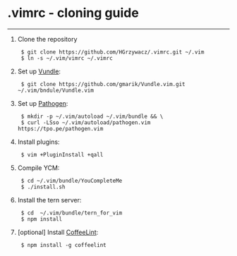 .vimrc - cloning guide
======
-------------------------------

1. Clone the repository

        $ git clone https://github.com/HGrzywacz/.vimrc.git ~/.vim
        $ ln -s ~/.vim/vimrc ~/.vimrc

2. Set up [Vundle]:

        $ git clone https://github.com/gmarik/Vundle.vim.git ~/.vim/bndule/Vundle.vim

3. Set up [Pathogen]:

        $ mkdir -p ~/.vim/autoload ~/.vim/bundle && \
        $ curl -LSso ~/.vim/autoload/pathogen.vim https://tpo.pe/pathogen.vim

4. Install plugins:

        $ vim +PluginInstall +qall

5. Compile YCM:

        $ cd ~/.vim/bundle/YouCompleteMe
        $ ./install.sh

6. Install the tern server:

        $ cd  ~/.vim/bundle/tern_for_vim
        $ npm install

7. [optional] Install [CoffeeLint]:

        $ npm install -g coffeelint

[Vundle]:http://github.com/gmarik/Vundle.vim
[Pathogen]:https://github.com/tpope/vim-pathogen
[CoffeeLint]:http://www.coffeelint.org/

